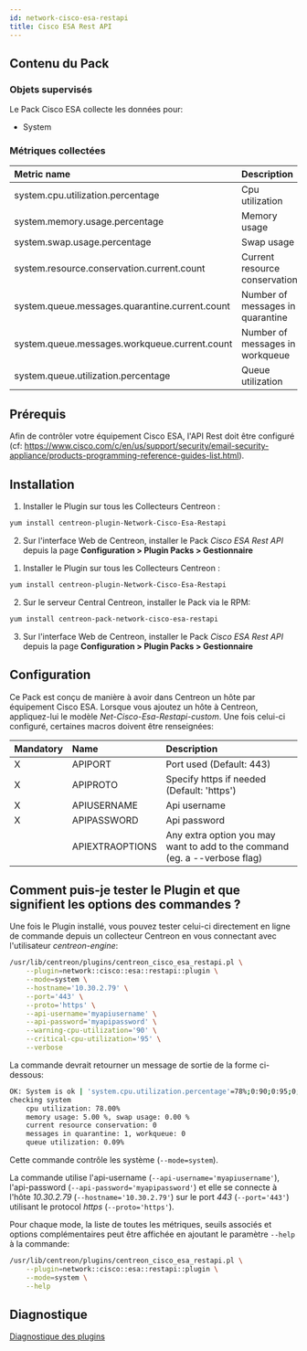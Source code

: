 ```yaml
---
id: network-cisco-esa-restapi
title: Cisco ESA Rest API
---
```


## Contenu du Pack

### Objets supervisés

Le Pack Cisco ESA collecte les données pour:
* System

### Métriques collectées

<!--DOCUSAURUS_CODE_TABS-->

<!--System-->

| Metric name                                    | Description                      | Unit  |
| :--------------------------------------------- | :------------------------------- | :---- |
| system.cpu.utilization.percentage              | Cpu utilization                  | %     |
| system.memory.usage.percentage                 | Memory usage                     | %     |
| system.swap.usage.percentage                   | Swap usage                       | %     |
| system.resource.conservation.current.count     | Current resource conservation    |       |
| system.queue.messages.quarantine.current.count | Number of messages in quarantine |       |
| system.queue.messages.workqueue.current.count  | Number of messages in workqueue  |       |
| system.queue.utilization.percentage            | Queue utilization                |       |

<!--END_DOCUSAURUS_CODE_TABS-->

## Prérequis

Afin de contrôler votre équipement Cisco ESA, l'API Rest doit être configuré (cf: https://www.cisco.com/c/en/us/support/security/email-security-appliance/products-programming-reference-guides-list.html).

## Installation

<!--DOCUSAURUS_CODE_TABS-->

<!--Online IMP Licence & IT-100 Editions-->

1. Installer le Plugin sur tous les Collecteurs Centreon :

```bash
yum install centreon-plugin-Network-Cisco-Esa-Restapi
```

2. Sur l'interface Web de Centreon, installer le Pack *Cisco ESA Rest API* depuis la page **Configuration > Plugin Packs > Gestionnaire**

<!--Offline IMP License-->

1. Installer le Plugin sur tous les Collecteurs Centreon :

```bash
yum install centreon-plugin-Network-Cisco-Esa-Restapi
```

2. Sur le serveur Central Centreon, installer le Pack via le RPM:

```bash
yum install centreon-pack-network-cisco-esa-restapi
```

3. Sur l'interface Web de Centreon, installer le Pack *Cisco ESA Rest API* depuis la page **Configuration > Plugin Packs > Gestionnaire**

<!--END_DOCUSAURUS_CODE_TABS-->

## Configuration

Ce Pack est conçu de manière à avoir dans Centreon un hôte par équipement Cisco ESA.
Lorsque vous ajoutez un hôte à Centreon, appliquez-lui le modèle *Net-Cisco-Esa-Restapi-custom*. 
Une fois celui-ci configuré, certaines macros doivent être renseignées:

| Mandatory | Name            | Description                                                                |
| :-------- | :-------------- | :------------------------------------------------------------------------- |
| X         | APIPORT         | Port used (Default: 443)                                                   |
| X         | APIPROTO        | Specify https if needed (Default: 'https')                                 |
| X         | APIUSERNAME     | Api username                                                               |
| X         | APIPASSWORD     | Api password                                                               |
|           | APIEXTRAOPTIONS | Any extra option you may want to add to the command (eg. a --verbose flag) |

## Comment puis-je tester le Plugin et que signifient les options des commandes ?

Une fois le Plugin installé, vous pouvez tester celui-ci directement en ligne de commande
depuis un collecteur Centreon en vous connectant avec l'utilisateur *centreon-engine*:

```bash
/usr/lib/centreon/plugins/centreon_cisco_esa_restapi.pl \
    --plugin=network::cisco::esa::restapi::plugin \
    --mode=system \
    --hostname='10.30.2.79' \
    --port='443' \
    --proto='https' \
    --api-username='myapiusername' \
    --api-password='myapipassword' \
    --warning-cpu-utilization='90' \
    --critical-cpu-utilization='95' \
    --verbose
```

La commande devrait retourner un message de sortie de la forme ci-dessous:

```bash
OK: System is ok | 'system.cpu.utilization.percentage'=78%;0:90;0:95;0;100 'system.memory.usage.percentage'=5.00%;;;0;100 'system.swap.usage.percentage'=0.00%;;;0;100 'system.resource.conservation.current.count'=0;;;0; 'system.queue.messages.quarantine.current.count'=1;;;0; 'system.queue.messages.workqueue.current.count'=0;;;0; 'system.queue.utilization.percentage'=0.092%;;;0;100
checking system
    cpu utilization: 78.00%
    memory usage: 5.00 %, swap usage: 0.00 %
    current resource conservation: 0
    messages in quarantine: 1, workqueue: 0
    queue utilization: 0.09%
```

Cette commande contrôle les système (```--mode=system```).

La commande utilise l'api-username (```--api-username='myapiusername'```), l'api-password (```--api-password='myapipassword'```)
et elle se connecte à l'hôte _10.30.2.79_ (```--hostname='10.30.2.79'```) sur le port _443_ (```--port='443'```) utilisant le protocol _https_ (```--proto='https'```).

Pour chaque mode, la liste de toutes les métriques, seuils associés et options complémentaires peut être affichée
en ajoutant le paramètre ```--help``` à la commande:

```bash
/usr/lib/centreon/plugins/centreon_cisco_esa_restapi.pl \
    --plugin=network::cisco::esa::restapi::plugin \
    --mode=system \
    --help
```

## Diagnostique

[Diagnostique des plugins](../tutorials/troubleshooting-plugins.html)
